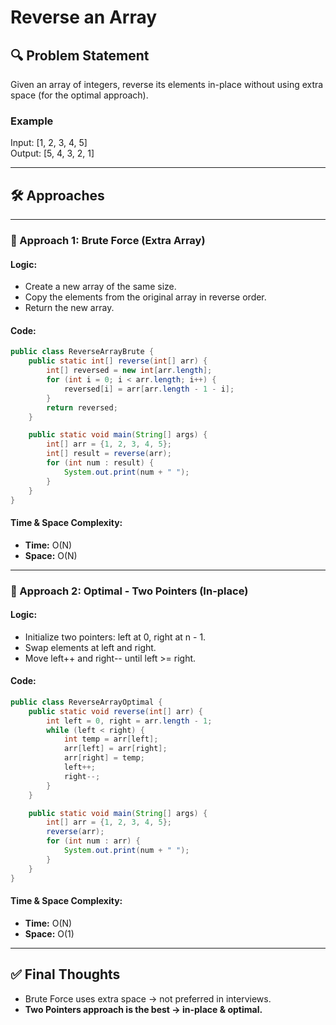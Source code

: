 # Reverse an Array

## 🔍 Problem Statement
Given an array of integers, reverse its elements in-place without using extra space (for the optimal approach).

### Example
Input: [1, 2, 3, 4, 5]  
Output: [5, 4, 3, 2, 1]

---

## 🛠️ Approaches

---

### 🔹 Approach 1: Brute Force (Extra Array)

#### Logic:
- Create a new array of the same size.
- Copy the elements from the original array in reverse order.
- Return the new array.

#### Code:
```java
public class ReverseArrayBrute {
    public static int[] reverse(int[] arr) {
        int[] reversed = new int[arr.length];
        for (int i = 0; i < arr.length; i++) {
            reversed[i] = arr[arr.length - 1 - i];
        }
        return reversed;
    }

    public static void main(String[] args) {
        int[] arr = {1, 2, 3, 4, 5};
        int[] result = reverse(arr);
        for (int num : result) {
            System.out.print(num + " ");
        }
    }
}
```

#### Time & Space Complexity:
- **Time:** O(N)
- **Space:** O(N)

---

### 🔹 Approach 2: Optimal - Two Pointers (In-place)

#### Logic:
- Initialize two pointers: left at 0, right at n - 1.
- Swap elements at left and right.
- Move left++ and right-- until left >= right.

#### Code:
```java
public class ReverseArrayOptimal {
    public static void reverse(int[] arr) {
        int left = 0, right = arr.length - 1;
        while (left < right) {
            int temp = arr[left];
            arr[left] = arr[right];
            arr[right] = temp;
            left++;
            right--;
        }
    }

    public static void main(String[] args) {
        int[] arr = {1, 2, 3, 4, 5};
        reverse(arr);
        for (int num : arr) {
            System.out.print(num + " ");
        }
    }
}
```

#### Time & Space Complexity:
- **Time:** O(N)
- **Space:** O(1)

---

## ✅ Final Thoughts
- Brute Force uses extra space → not preferred in interviews.
- **Two Pointers approach is the best → in-place & optimal.**
